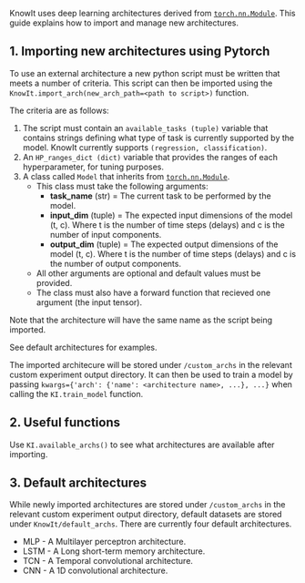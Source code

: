 KnowIt uses deep learning architectures derived from [``torch.nn.Module``](https://pytorch.org/docs/stable/generated/torch.nn.Module.html).
This guide explains how to import and manage new architectures.

## 1. Importing new architectures using Pytorch

To use an external architecture a new python script must be written that meets 
a number of criteria. This script can then be imported using the ``KnowIt.import_arch(new_arch_path=<path to script>)`` function.

The criteria are as follows:
1. The script must contain an ``available_tasks (tuple)`` variable that contains strings defining what type of task is currently supported by the model. KnowIt currently supports ``(regression, classification)``.
2. An ``HP_ranges_dict (dict)`` variable that provides the ranges of each hyperparameter, for tuning purposes.
3. A class called ``Model`` that inherits from [``torch.nn.Module``](https://pytorch.org/docs/stable/generated/torch.nn.Module.html).
    -   This class must take the following arguments:
        - **task_name** (str) = The current task to be performed by the model. 
        - **input_dim** (tuple) = The expected input dimensions of the model (t, c). Where t is the number of time steps (delays) and c is the number of input components. 
        - **output_dim** (tuple) = The expected output dimensions of the model (t, c). Where t is the number of time steps (delays) and c is the number of output components.
    - All other arguments are optional and default values must be provided.
    -   The class must also have a forward function that recieved one argument (the input tensor).

Note that the architecture will have the same name as the script being imported.

See default architectures for examples.

The imported architecure will be stored under ``/custom_archs`` in the relevant custom experiment output directory.
It can then be used to train a model by passing ``kwargs={'arch': {'name': <architecture name>, ...}, ...}`` when 
calling the ``KI.train_model`` function.

## 2. Useful functions

Use ``KI.available_archs()`` to see what architectures are available after importing.

## 3. Default architectures

While newly imported architectures are stored under ``/custom_archs`` in the relevant custom experiment output directory, 
default datasets are stored under ``KnowIt/default_archs``. There are currently four default architectures. 

 - MLP - A Multilayer perceptron architecture.
 - LSTM - A Long short-term memory architecture.
 - TCN - A Temporal convolutional architecture.
 - CNN - A 1D convolutional architecture.

